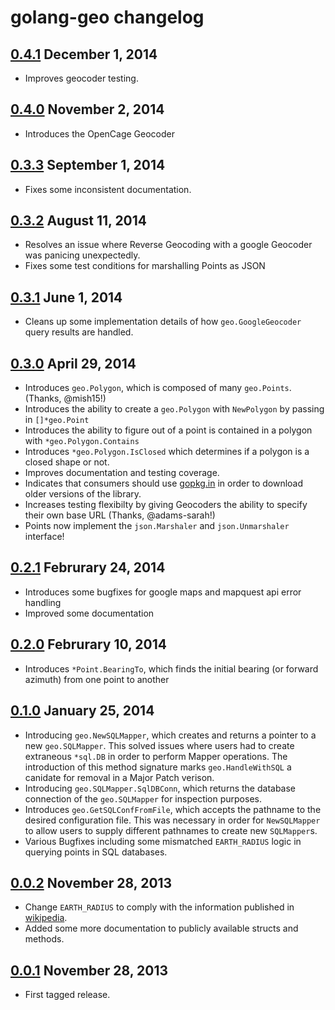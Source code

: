 # golang-geo changelog

## [0.4.1](https://github.com/kellydunn/golang-geo/tree/v0.4.1) December 1, 2014

  - Improves geocoder testing.
	
## [0.4.0](https://github.com/kellydunn/golang-geo/tree/v0.4.0) November 2, 2014

  - Introduces the OpenCage Geocoder
	
## [0.3.3](https://github.com/kellydunn/golang-geo/tree/v0.3.3) September 1, 2014

  - Fixes some inconsistent documentation.

## [0.3.2](https://github.com/kellydunn/golang-geo/tree/v0.3.2) August 11, 2014

  - Resolves an issue where Reverse Geocoding with a google Geocoder was panicing unexpectedly.
  - Fixes some test conditions for marshalling Points as JSON

## [0.3.1](https://github.com/kellydunn/golang-geo/tree/v0.3.1) June 1, 2014

  - Cleans up some implementation details of how `geo.GoogleGeocoder` query results are handled.

## [0.3.0](https://github.com/kellydunn/golang-geo/tree/v0.3.0) April 29, 2014

  - Introduces `geo.Polygon`, which is composed of many `geo.Points`. (Thanks, @mish15!)
  - Introduces the ability to create a `geo.Polygon` with `NewPolygon` by passing in `[]*geo.Point`
  - Introduces the ability to figure out of a point is contained in a polygon with `*geo.Polygon.Contains`
  - Introduces `*geo.Polygon.IsClosed` which determines if a polygon is a closed shape or not.
  - Improves documentation and testing coverage.
  - Indicates that consumers should use [gopkg.in](http://gopkg.in) in order to download older versions of the library.
  - Increases testing flexibilty by giving Geocoders the ability to specify their own base URL (Thanks, @adams-sarah!)
  - Points now implement the `json.Marshaler` and `json.Unmarshaler` interface!

## [0.2.1](https://github.com/kellydunn/golang-geo/tree/v0.2.1) Februrary 24, 2014

  - Introduces some bugfixes for google maps and mapquest api error handling
  - Improved some documentation

## [0.2.0](https://github.com/kellydunn/golang-geo/tree/v0.2.0) Februrary 10, 2014

  - Introduces `*Point.BearingTo`, which finds the initial bearing (or forward azimuth) from one point to another

## [0.1.0](https://github.com/kellydunn/golang-geo/tree/v0.1.0) January 25, 2014

  - Introducing `geo.NewSQLMapper`, which creates and returns a pointer to a new `geo.SQLMapper`.  This solved issues where users had to create extraneous `*sql.DB` in order to perform Mapper operations.  The introduction of this method signature marks `geo.HandleWithSQL` a canidate for removal in a Major Patch verison.
  - Introducing `geo.SQLMapper.SqlDBConn`, which returns the database connection of the `geo.SQLMapper` for inspection purposes.
  - Introduces `geo.GetSQLConfFromFile`, which accepts the pathname to the desired configuration file.  This was necessary in order for `NewSQLMapper` to allow users to supply different pathnames to create new `SQLMapper`s.
  - Various Bugfixes including some mismatched `EARTH_RADIUS` logic in querying points in SQL databases.

## [0.0.2](https://github.com/kellydunn/golang-geo/tree/v0.0.2) November 28, 2013

  - Change `EARTH_RADIUS` to comply with the information published in [wikipedia](http://en.wikipedia.org/wiki/Earth_radius).
  - Added some more documentation to publicly available structs and methods.

## [0.0.1](https://github.com/kellydunn/golang-geo/tree/v0.0.1) November 28, 2013

  - First tagged release.

